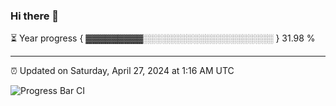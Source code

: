 ### Hi there 👋

⏳ Year progress { ▓▓▓▓▓▓▓▓▓░░░░░░░░░░░░░░░░░░░░░ } 31.98 %

---

⏰ Updated on Saturday, April 27, 2024 at 1:16 AM UTC

![Progress Bar CI](https://github.com/arthurbuhl/arthurbuhl/workflows/Progress%20Bar%20CI/badge.svg)
